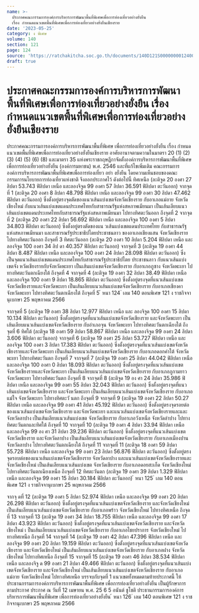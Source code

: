 ```yaml
---
name: >-
  ประกาศคณะกรรมการองค์การบริหารการพัฒนาพื้นที่พิเศษเพื่อการท่องเที่ยวอย่างยั่งยืน
  เรื่อง กำหนดแนวเขตพื้นที่พิเศษเพื่อการท่องเที่ยวอย่างยั่งยืนเชียงราย
date: '2023-05-25'
category: ง พิเศษ
volume: 140
section: 121
page: 124
source: 'https://ratchakitcha.soc.go.th/documents/140D121S0000000012400.pdf'
draft: true
---
```


# ประกาศคณะกรรมการองค์การบริหารการพัฒนาพื้นที่พิเศษเพื่อการท่องเที่ยวอย่างยั่งยืน เรื่อง กำหนดแนวเขตพื้นที่พิเศษเพื่อการท่องเที่ยวอย่างยั่งยืนเชียงราย

ประกาศคณะกรรมการองค์การบริหารการพัฒนาพื้นที่พิเศษ เพื่อการท่องเที่ยวอย่างยั่งยืน เรื่อง กำหนดแนวเขตพื้นที่พิเศษเพื่อการท่องเที่ยวอย่างยั่งยืนเชียงราย อาศัยอานาจตามความในมาตรา 20 (1) (2) (3) (4) (5) (6) (8) และมาตรา 35 แห่งพระราชกฤษฎีกาจัดตั้งองค์การบริหารการพัฒนาพื้นที่พิเศษเพื่อการท่องเที่ยวอย่างยั่งยืน (องค์การมหาชน) พ.ศ. 2546 และที่แก้ไขเพิ่มเติม คณะกรรมการองค์การบริหารการพัฒนาพื้นที่พิเศษเพื่อการท่องเที่ยว อย่า งยั่งยืน โดยความเห็นชอบของคณะกรรมการนโยบายการท่องเที่ยวแห่งชาติ จึงออกประกาศไว้ ดังต่อไปนี้ ทิศเหนือ (ละติจูด 20 องศา 27 ลิปดา 53.743 ฟิลิปดา เหนือ และลองจิจูด 99 องศา 57 ลิปดา 36.591 ฟิลิปดา ตะวันออก) จากจุดที่ 1 (ละติจูด 20 องศา 8 ลิปดา 48.798 ฟิลิปดา เหนือ และลองจิจูด 99 องศา 30 ลิปดา 47.462 ฟิลิปดา ตะวันออก) ซึ่งตั้งอยู่ตรงจุดตัดของแนวเส้นแบ่งเขตจังหวัดเชียงราย กับอาเภอแม่อาย จังหวัดเชียงใหม่ กับแนวเส้นแบ่งเขตแดนประเทศไทยกับสาธารณรัฐแห่งสหภาพเมียนมา เป็นเส้นเลียบแนวเส้นแบ่งเขตแดนประเทศไทยกับสาธารณรัฐแห่งสหภาพเมียนมา ไปทางทิศตะวันออก ถึงจุดที่ 2 จากจุดที่ 2 (ละติจูด 20 องศา 22 ลิปดา 56.692 ฟิลิปดา เหนือ และลองจิจูด 100 องศา 5 ลิปดา 34.803 ฟิลิปดา ตะวันออก) ซึ่งตั้งอยู่ตรงตัดของแน วเส้นแบ่งเขตแดนประเทศไทย กับสาธารณรัฐแห่งสหภาพเมียนมา และสาธารณรัฐประชาธิปไตยประชาชนลาว ของอาเภอเชียงแสน จังหวัดเชียงราย ไปทางทิศตะวันออก ถึงจุดที่ 3 ทิศตะวันออก (ละติจูด 20 องศา 10 ลิปดา 5.204 ฟิลิปดา เหนือ และลองจิจูด 100 องศา 34 ลิป ดา 40.357 ฟิลิปดา ตะวันออก) จากจุดที่ 3 (ละติจูด 19 องศา 44 ลิปดา 8.487 ฟิลิปดา เหนือ และลองจิจูด 100 องศา 24 ลิปดา 28.098 ฟิลิปดา ตะวันออก) ซึ่งเป็นจุดแนวเส้นแบ่งเขตแดนประเทศไทยกับสาธารณรัฐประชาธิปไตย ประชาชนลาว กับแนวเส้นแบ่งเขตจัง หวัดเชียงรายกับจังหวัดพะเยา เป็นเส้นแบ่งเขตจังหวัดเชียงราย กับอาเภอภูซาง จังหวัดพะเยา ไปทางทิศตะวันตกเฉียงใต้ ถึงจุดที่ 4 จากจุดที่ 4 (ละติจูด 19 องศา 32 ลิปดา 38.49 ฟิลิปดา เหนือ และลองจิจูด 100 องศา 9 ลิปดา 18.865 ฟิลิปดา ตะวันออก) ซึ่งตั้งอยู่ตรงจุดที่แนวเส้นแบ่งเขตจังหวัดเชียงรายและจังหวัดพะเยา เป็นเส้นเลียบแนวเส้นแบ่งเขตจังหวัดเชียงราย กับอาเภอเชียงคา จังหวัดพะเยา ไปทางทิศตะวันตกเฉียงใต้ ถึงจุดที่ 5 ้ หนา 124 ่ เลม 140 ตอนพิเศษ 121 ง ราชกิจจานุเบกษา 25 พฤษภาคม 2566

จากจุดที่ 5 (ละติจูด 19 องศา 38 ลิปดา 12.977 ฟิลิปดา เหนือ และ ลองจิจูด 100 องศา 15 ลิปดา 10.134 ฟิลิปดา ตะวันออก) ซึ่งตั้งอยู่ตรงจุดที่แนวเส้นแบ่งเขตจังหวัดเชียงราย และจังหวัดพะเยา เป็นเส้นเลียบแนวเส้นแบ่งเขตจังหวัดเชียงราย กับอำเภอจุน จังหวัดพะเยา ไปทางทิศตะวันตกเฉียงใต้ ถึงจุดที่ 6 ทิศใต้ (ละติจูด 18 องศา 59 ลิปดา 58.867 ฟิลิปดา เหนือ และลองจิจูด 99 องศา 24 ลิปดา 3.606 ฟิลิปดา ตะวันออก) จากจุดที่ 6 (ละติจูด 19 องศา 25 ลิปดา 53.727 ฟิลิปดา เหนือ และลองจิจูด 100 องศา 3 ลิปดา 17.383 ฟิลิปดา ตะวันออก) ซึ่งตั้งอยู่ตรงจุดที่แนวเส้นแบ่งเขตจังหวัดเชียงรายและจังหวัดพะเยา เป็นเส้นเลียบแนวเส้นแบ่งเขตจังหวัดเชียงราย กับอาเภอดอกคำใต้ จังหวัดพะเยา ไปทางทิศตะวันตก ถึงจุดที่ 7 จากจุดที่ 7 (ละติจูด 19 องศา 25 ลิปดา 44.042 ฟิลิปดา เหนือ และลองจิจูด 100 องศา 0 ลิปดา 18.093 ฟิลิปดา ตะวันออก) ซึ่งตั้งอยู่ตรงจุดที่แนวเส้นแบ่งเขตจังหวัดเชียงรายและจังหวัดพะเยา เป็นเส้นเลียบแนวเส้นแบ่งเขตจังหวัดเชียงราย กับอาเภอภูกามยาว จังหวัดพะเยา ไปทางทิศตะวันตก ถึงจุดที่ 8 จากจุดที่ 8 (ละติจูด 19 อง ศา 24 ลิปดา 35.986 ฟิลิปดา เหนือ และลองจิจูด 99 องศา 55 ลิปดา 32.043 ฟิลิปดา ตะวันออก) ซึ่งตั้งอยู่ตรงจุดที่แนวเส้นแบ่งเขตจังหวัดเชียงราย และจังหวัดพะเยา เป็นเส้นเลียบแนวเส้นแบ่งเขตจังหวัดเชียงราย กับอาเภอแม่ใจ จังหวัดพะเยา ไปทางทิศตะวั นตก ถึงจุดที่ 9 จากจุดที่ 9 (ละติจูด 19 องศา 22 ลิปดา 50.27 ฟิลิปดา เหนือ และลองจิจูด 99 องศา 41 ลิปดา 45.192 ฟิลิปดา ตะวันออก) ซึ่งตั้งอยู่ตรงจุดรอยต่อของแนวเส้นแบ่งเขตจังหวัดเชียงราย และจังหวัดพะเยา และแนวเส้นแบ่งเขตจังหวัดเชียงรายและและจังหวัดลาปาง เป็นเส้นเลียบแนวเส้นแบ่งเขต จังหวัดเชียงราย กับอาเภอวังเหนือ จังหวัดลำปาง ไปทางทิศตะวันตกและทิศใต้ ถึงจุดที่ 10 จากจุดที่ 10 (ละติจูด 19 องศา 4 ลิปดา 33.94 ฟิลิปดา เหนือ และลองจิจูด 99 อง ศา 31 ลิปดา 39.236 ฟิลิปดา ตะวันออก) ซึ่งตั้งอยู่ตรงจุดที่แนวเส้นแบ่งเขตจังหวัดเชียงราย และจังหวัดลาปาง เป็นเส้นเลียบแนวเส้นแบ่งเขตจังหวัดเชียงราย กับอาเภอเมืองปาน จังหวัดลาปาง ไปทางทิศตะวันตกเฉียงใต้ ถึงจุดที่ 11 จากจุดที่ 11 (ละติจูด 18 องศา 59 ลิปดา 55.728 ฟิลิปดา เหนือ และลองจิจูด 99 องศา 23 ลิปดา 56.876 ฟิลิปดา ตะวันออก) ซึ่งตั้งอยู่ตรงจุดรอบต่อของแนวเส้นแบ่งเขตจังหวัดเชียงราย จังหวัดลาปาง และแนวเส้นแบ่งเขตจังหวัดเชียงรายและจังหวัดเชียงใหม่ เป็นเส้นเลียบแนวเส้นแบ่งเขต จังหวัดเชียงราย กับอาเภอดอยสะเก็ด จังหวัดเชียงใหม่ ไปทางทิศตะวันตกเฉียงเหนือ ถึงจุดที่ 12 ทิศตะวันตก (ละติจูด 19 องศา 39 ลิปดา 1.329 ฟิลิปดา เหนือ และลองจิจูด 99 องศา 15 ลิปดา 30.184 ฟิลิปดา ตะวันออก) ้ หนา 125 ่ เลม 140 ตอนพิเศษ 121 ง ราชกิจจานุเบกษา 25 พฤษภาคม 2566

จากจุ ดที่ 12 (ละติจูด 19 องศา 5 ลิปดา 52.974 ฟิลิปดา เหนือ และลองจิจูด 99 องศา 20 ลิปดา 26.298 ฟิลิปดา ตะวันออก) ซึ่งตั้งอยู่ตรงจุดที่แนวเส้นแบ่งเขตจังหวัดเชียงราย และจังหวัดเชียงใหม่ เป็นเส้นเลียบแนวเส้นแบ่งเขตจังหวัดเชียงราย กับอาเภอพร้าว จังหวัดเชียงใหม่ ไปทางทิศเหนือ ถึงจุดที่ 13 จากจุดที่ 13 (ละติจูด 19 องศา 34 ลิปดา 18.755 ฟิลิปดา เหนือ และลองจิจูด 99 องศา 17 ลิปดา 43.923 ฟิลิปดา ตะวันออก) ซึ่งตั้งอยู่ตรงจุดที่แนวเส้นแบ่งเขตจังหวัดเชียงราย และจังหวัดเชียงใหม่ เ ป็นเส้นเลียบแนวเส้นแบ่งเขตจังหวัดเชียงราย กับอาเภอไชยปราการ จังหวัดเชียงใหม่ ไปทางทิศเหนือ ถึงจุดที่ 14 จากจุดที่ 14 (ละติจูด 19 องศา 42 ลิปดา 47.396 ฟิลิปดา เหนือ และลองจิจูด 99 องศา 20 ลิปดา 19.159 ฟิลิปดา ตะวันออก) ซึ่งตั้งอยู่ตรงจุดที่แนวเส้นแบ่งเขตจังหวัดเชียงราย และจังหวัดเชียงใหม่ เป็นเส้นเลียบแนวเส้นแบ่งเขตจังหวัดเชียงราย กับอาเภอฝาง จังหวัดเชียงใหม่ ไปทางทิศเหนือ ถึงจุดที่ 15 จากจุดที่ 15 (ละติจูด 19 องศา 46 ลิปดา 38.534 ฟิลิปดา เหนือ และลองจิจู ด 99 องศา 21 ลิปดา 49.466 ฟิลิปดา ตะวันออก) ซึ่งตั้งอยู่ตรงจุดที่แนวเส้นแบ่งเขตจังหวัดเชียงราย และจังหวัดเชียงใหม่ เป็นเส้นเลียบแนวเส้นแบ่งเขตจังหวัดเชียงราย กับอาเภอแม่อาย จังหวัดเชียงใหม่ ไปทางทิศเหนือ บรรจบกับจุดที่ 1 แนวเขตทั้งหมดตามท้ายประกาศนี้ ให้ประธานกรรมการองค์การบริหารการพัฒนาพื้นที่พิเศษ เพื่อการท่องเที่ยวอย่างยั่งยืน เป็นผู้รักษาการตามประกาศ ประกาศ ณ วันที่ 12 เมษายน พ.ศ. 25 6 5 อนันต์ ชูโชติ ประธานกรรมการองค์การบริหารการพัฒนาพื้นที่พิเศษ เพื่อการท่องเที่ยวอย่างยั่งยืน ้ หนา 126 ่ เลม 140 ตอนพิเศษ 121 ง ราชกิจจานุเบกษา 25 พฤษภาคม 2566

